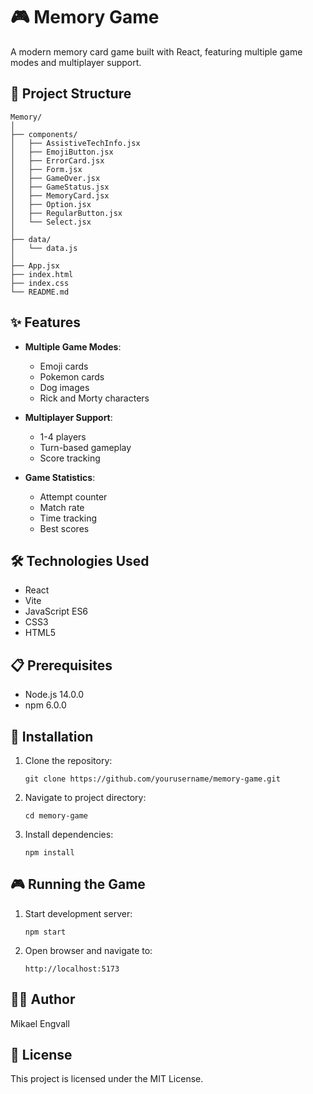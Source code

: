 # 🎮 Memory Game

A modern memory card game built with React, featuring multiple game modes and multiplayer support.

## 📁 Project Structure

```
Memory/
│
├── components/
│   ├── AssistiveTechInfo.jsx
│   ├── EmojiButton.jsx
│   ├── ErrorCard.jsx
│   ├── Form.jsx
│   ├── GameOver.jsx
│   ├── GameStatus.jsx
│   ├── MemoryCard.jsx
│   ├── Option.jsx
│   ├── RegularButton.jsx
│   └── Select.jsx
│
├── data/
│   └── data.js
│
├── App.jsx
├── index.html
├── index.css
└── README.md
```

## ✨ Features

- **Multiple Game Modes**:
  - Emoji cards
  - Pokemon cards
  - Dog images
  - Rick and Morty characters

- **Multiplayer Support**:
  - 1-4 players
  - Turn-based gameplay
  - Score tracking

- **Game Statistics**:
  - Attempt counter
  - Match rate
  - Time tracking
  - Best scores

## 🛠️ Technologies Used

- React
- Vite
- JavaScript ES6
- CSS3
- HTML5

## 📋 Prerequisites

- Node.js 14.0.0
- npm 6.0.0

## 🚀 Installation

1. Clone the repository:
   ```
   git clone https://github.com/yourusername/memory-game.git
   ```

2. Navigate to project directory:
   ```
   cd memory-game
   ```

3. Install dependencies:
   ```
   npm install
   ```

## 🎮 Running the Game

1. Start development server:
   ```
   npm start
   ```

2. Open browser and navigate to:
   ```
   http://localhost:5173
   ```

## 👨‍💻 Author

Mikael Engvall

## 📄 License

This project is licensed under the MIT License.
